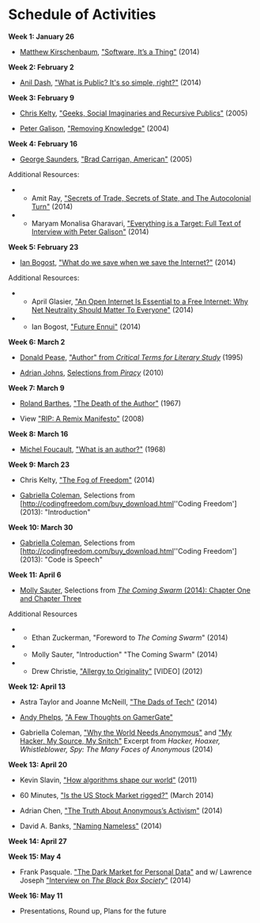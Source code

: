Schedule of Activities
======================

**Week 1: January 26**

-   [Matthew Kirschenbaum](http://mkirschenbaum.wordpress.com/about/),
    ["Software, It’s a
    Thing"](https://medium.com/@mkirschenbaum/software-its-a-thing-a550448d0ed3)
    (2014)

**Week 2: February 2**

-   [Anil Dash](http://dashes.com/anil/about.html), ["What is Public?
    It's so simple,
    right?"](https://medium.com/message/what-is-public-f33b16d780f9)
    (2014)

**Week 3: February 9**

-   [Chris Kelty](http://kelty.org/), ["Geeks, Social Imaginaries and
    Recursive
    Publics"](http://kelty.org/or/papers/Kelty_CA_Geeks_2005.pdf) (2005)

-   [Peter
    Galison](http://www.fas.harvard.edu/~hsdept/bios/galison.html),
    ["Removing
    Knowledge"](http://www.fas.harvard.edu/~hsdept/bios/docs/Removing%20Knowledge.pdf)
    (2004)

**Week 4: February 16**

-   [George Saunders](http://www.georgesaundersbooks.com/about/), ["Brad
    Carrigan,
    American"](https://dl.dropboxusercontent.com/u/21971525/Brad%20Carrigan%2C%20American.pdf)
    (2005)

Additional Resources:

-   -   Amit Ray, ["Secrets of Trade, Secrets of State, and The
        Autocolonial
        Turn"](http://amitray.net/2014/08/24/secrets-of-trade-secrets-of-state-and-the-autocolonial-turn/)
        (2014)

-   -   Maryam Monalisa Gharavari, ["Everything is a Target: Full Text
        of Interview with Peter
        Galison"](http://thenewinquiry.com/blogs/southsouth/everything-is-a-target-full-text-of-interview-with-peter-galison/)
        (2014)

**Week 5: February 23**

-   [Ian Bogost](http://bogost.com/about/), ["What do we save when we
    save the
    Internet?"](http://www.theatlantic.com/technology/archive/2014/05/what-do-we-save-when-we-save-the-internet/370885/)
    (2014)

Additional Resources:

-   -   April Glasier, ["An Open Internet Is Essential to a Free
        Internet: Why Net Neutrality Should Matter To
        Everyone"](https://www.eff.org/deeplinks/2014/09/open-internet-essential-free-internet-why-net-neutrality-should-matter-everyone)
        (2014)

-   -   Ian Bogost, ["Future
        Ennui"](http://www.theatlantic.com/technology/archive/2014/09/future-ennui/380099/)
        (2014)

**Week 6: March 2**

-   [Donald Pease](http://english.dartmouth.edu/people/donald-e-pease),
    ["Author" from *Critical Terms for Literary
    Study*](http://www.westga.edu/~mmcfar/Author.pdf) (1995)

-   [Adrian Johns](http://www.adrianjohns.com/about/), [Selections from
    *Piracy*](https://amitraydotnet.files.wordpress.com/2014/10/adrian_johns-piracy-ch-1and2.pdf)
    (2010)

**Week 7: March 9**

-   [Roland Barthes](http://en.wikipedia.org/wiki/Roland_Barthes), ["The
    Death of the
    Author"](http://artsites.ucsc.edu/faculty/Gustafson/FILM%20162.W10/readings/barthes.death.pdf)
    (1967)

-   View ["RIP: A Remix
    Manifesto"](http://topdocumentaryfilms.com/rip-remix-manifesto/)
    (2008)

**Week 8: March 16**

-   [Michel Foucault](http://plato.stanford.edu/entries/foucault/),
    ["What is an
    author?"](http://artsites.ucsc.edu/faculty/Gustafson/FILM%20162.W10/readings/foucault.author.pdf)
    (1968)

**Week 9: March 23**

-   Chris Kelty, ["The Fog of
    Freedom"](http://kelty.org/or/papers/Kelty_2014_Fog_of_Freedom.pdf)
    (2014)

-   [Gabriella Coleman](http://gabriellacoleman.org/), Selections from
    [<http://codingfreedom.com/buy_download.html>''Coding Freedom']
    (2013): "Introduction"

**Week 10: March 30**

-   [Gabriella Coleman](http://gabriellacoleman.org/), Selections from
    [<http://codingfreedom.com/buy_download.html>''Coding Freedom']
    (2013): "Code is Speech"

**Week 11: April 6**

-   [Molly Sauter](http://oddletters.com), Selections from [*The Coming
    Swarm* (2014): Chapter One and Chapter
    Three](https://drive.google.com/folderview?id=0BxvDQ-4qQO6dTUN5S3h6Mm1hOEk&usp=sharing)

Additional Resources

-   -   Ethan Zuckerman, "Foreword to *The Coming Swarm*" (2014)

-   -   Molly Sauter, "Introduction" "The Coming Swarm" (2014)

-   -   Drew Christie, ["Allergy to
        Originality"](http://www.nytimes.com/2012/08/01/opinion/allergy-to-originality.html?_r=0)
        [VIDEO] (2012)

**Week 12: April 13**

-   Astra Taylor and Joanne McNeill, ["The Dads of
    Tech"](http://www.thebaffler.com/salvos/dads-tech) (2014)

-   [Andy Phelps](http://igm.rit.edu/~andy/), ["A Few Thoughts on
    GamerGate"](https://medium.com/@Andy_at_RITMAGIC/a-few-thoughts-on-gamergate-62c151c0eebb)

-   Gabriella Coleman, ["Why the World Needs
    Anonymous"](http://www.technologyreview.com/view/532381/why-the-world-needs-anonymous/)
    and ["My Hacker, My Source, My
    Snitch"](https://medium.com/backchannel/my-best-hacker-source-was-snitching-for-the-feds-68414d6b552a)
    Excerpt from *Hacker, Hoaxer, Whistleblower, Spy: The Many Faces of
    Anonymous* (2014)

**Week 13: April 20**

-   Kevin Slavin, ["How algorithms shape our
    world"](http://www.ted.com/talks/kevin_slavin_how_algorithms_shape_our_world?language=en)
    (2011)

-   60 Minutes, ["Is the US Stock Market
    rigged?"](http://www.cbsnews.com/news/michael-lewis-stock-market-rigged-flash-boys-60-minutes/)
    (March 2014)

-   Adrian Chen, ["The Truth About Anonymous’s
    Activism"](http://www.thenation.com/article/190369/truth-about-anonymouss-activism)
    (2014)

-   David A. Banks, ["Naming
    Nameless"](http://thenewinquiry.com/essays/naming-nameless/) (2014)

**Week 14: April 27**

**Week 15: May 4**

-   Frank Pasquale. ["The Dark Market for Personal
    Data"](http://www.nytimes.com/2014/10/17/opinion/the-dark-market-for-personal-data.html?_r=0)
    and w/ Lawrence Joseph ["Interview on *The Black Box
    Society*"](http://balkin.blogspot.com/2014/09/interview-on-black-box-society_19.html)
    (2014)

**Week 16: May 11**

-   Presentations, Round up, Plans for the future

